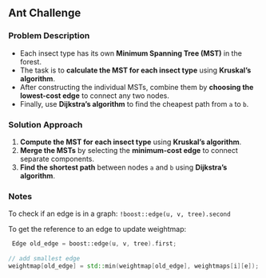 ## Ant Challenge

### Problem Description

- Each insect type has its own **Minimum Spanning Tree (MST)** in the forest.
- The task is to **calculate the MST for each insect type** using **Kruskal’s algorithm**.
- After constructing the individual MSTs, combine them by **choosing the lowest-cost edge** to connect any two nodes.
- Finally, use **Dijkstra’s algorithm** to find the cheapest path from `a` to `b`.

### Solution Approach

1. **Compute the MST for each insect type** using **Kruskal’s algorithm**.
2. **Merge the MSTs** by selecting the **minimum-cost edge** to connect separate components.
3. **Find the shortest path** between nodes `a` and `b` using **Dijkstra’s algorithm**.

### Notes

To check if an edge is in a graph: `!boost::edge(u, v, tree).second`

To get the reference to an edge to update weightmap:

```c++
 Edge old_edge = boost::edge(u, v, tree).first;
        
// add smallest edge
weightmap[old_edge] = std::min(weightmap[old_edge], weightmaps[i][e]);
```